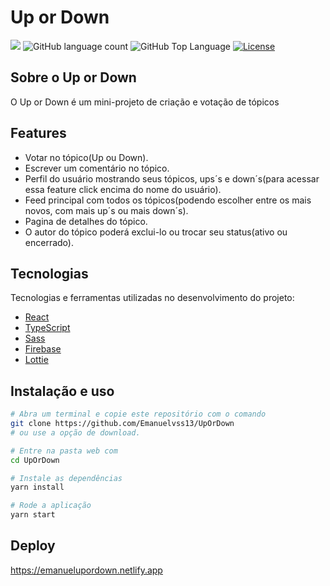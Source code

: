 # Up or Down

<p>
  <img src="https://img.shields.io/badge/made%20by-Emanuel-E63946?style=flat-square">
  <img alt="GitHub language count" src="https://img.shields.io/github/languages/count/Emanuelvss13/UpOrDown?color=E63946&style=flat-square">
  <img alt="GitHub Top Language" src="https://img.shields.io/github/languages/top/Emanuelvss13/UpOrDown?color=E63946&style=flat-square">
  <a href="https://opensource.org/licenses/MIT">
  <img alt="License" src="https://img.shields.io/badge/license-MIT-E63946?style=flat-square">
  </a>
</p>

## Sobre o Up or Down
O Up or Down é um mini-projeto de criação e votação de tópicos

## Features

- Votar no tópico(Up ou Down).
- Escrever um comentário no tópico.
- Perfil do usuário mostrando seus tópicos, ups´s e down´s(para acessar essa feature click encima do nome do usuário).
- Feed principal com todos os tópicos(podendo escolher entre os mais novos, com mais up´s ou mais down´s).
- Pagina de detalhes do tópico.
- O autor do tópico poderá exclui-lo ou trocar seu status(ativo ou encerrado).

## Tecnologias

Tecnologias e ferramentas utilizadas no desenvolvimento do projeto:

- [React](https://reactjs.org/)
- [TypeScript](https://www.typescriptlang.org/)
- [Sass](https://sass-lang.com/)
- [Firebase](https://firebase.google.com/)
- [Lottie](https://lottiefiles.com/)

## Instalação e uso

```bash
# Abra um terminal e copie este repositório com o comando
git clone https://github.com/Emanuelvss13/UpOrDown
# ou use a opção de download.

# Entre na pasta web com 
cd UpOrDown

# Instale as dependências
yarn install

# Rode a aplicação
yarn start
```

## Deploy

https://emanuelupordown.netlify.app
